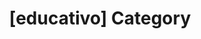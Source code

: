 ---
article_id: 0
description: List of articles under [educativo] category.
image: http://huntingbears.com.ve/static/img/site/mstile-310x310.png
layout: category
slug: educativo
title: '[educativo] Category'
---
